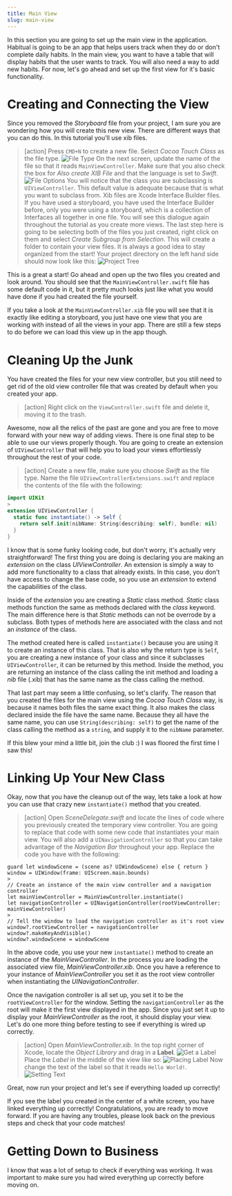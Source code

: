 ```yaml
---
title: Main View
slug: main-view
---
```


In this section you are going to set up the main view in the application. Habitual is going to
be an app that helps users track when they do or don't complete daily habits. In the main view,
you want to have a table that will display habits that the user wants to track. You will also
need a way to add new habits. For now,
let's go ahead and set up the first view for it's basic functionality.

# Creating and Connecting the View

Since you removed the *Storyboard* file from your project, I am sure you are wondering how you
will create this new view. There are different ways that you can do this. In this tutorial you'll use xib files.

> [action]
> Press `CMD+N` to create a new file. Select *Cocoa Touch Class* as the file type.
> ![File Type](./assets/file_type.png)
> On the next screen, update the name of the file so that it reads `MainViewController`.
> Make sure that you also check the box for *Also create XIB File* and that the language is
> set to *Swift*.
> ![File Options](./assets/file_options.png)
> You will notice that the class you are subclassing is `UIViewController`. This default value is
> adequate because that is what you want to subclass from. Xib files are Xcode Interface Builder files.
> If you have used a storyboard, you have used the Interface Builder before, only you were using a
> storyboard, which is a collection of Interfaces all together in one file. You will see this
> dialogue again throughout the tutorial as you create more views. The last step here is going to be
> selecting both of the files you just created, right click on them and select *Create Subgroup from Selection*.
> This will create a folder to contain your view files. It is always a good idea to stay organized from
> the start! Your project directory on the left hand side should now look like this:
> ![Project Tree](./assets/project_tree.png)

This is a great a start! Go ahead and open up the two files you created and look around. You should
see that the `MainViewController.swift` file has some default code in it, but it pretty much looks
just like what you would have done if you had created the file yourself.

If you take a look at the `MainViewController.xib` file you will see that it is exactly like editing
a storyboard, you just have one view that you are working with instead of all the views in your app.
There are still a few steps to do before we can load this view up in the app though.

# Cleaning Up the Junk

You have created the files for your new view controller, but you still need to get rid of the old
view controller file that was created by default when you created your app.

> [action]
> Right click on the `ViewController.swift` file and delete it, moving it to the trash.

Awesome, now all the relics of the past are gone and you are free to move forward with your new
way of adding views. There is one final step to be able to use our views properly though. You
are going to create an extension of `UIViewController` that will help you to load your views
effortlessly throughout the rest of your code.

> [action]
> Create a new file, make sure you choose  *Swift* as the file type. Name the file
> `UIViewControllerExtensions.swift` and replace the contents of the file with the following:
>
```swift
import UIKit
>
extension UIViewController {
  static func instantiate() -> Self {
    return self.init(nibName: String(describing: self), bundle: nil)
  }
}
```
>

I know that is some funky looking code, but don't worry, it's actually very straightforward! The
first thing you are doing is declaring you are making an *extension* on the class *UIViewController*.
An extension is simply a way to add more functionality to a class that already exists. In this
case, you don't have access to change the base code, so you use an *extension* to extend the
capabilities of the class.

Inside of the *extension* you are creating a *Static* class method. *Static* class methods function
the same as methods declared with the *class* keyword. The main difference here is that *Static*
methods can not be overrode by a subclass. Both types of methods here are associated with the class
and not an *instance* of the class.

The method created here is called `instantiate()` because you are using it to create an instance of
this class. That is also why the return type is `Self`, you are creating a new instance
of your class and since it subclasses `UIViewController`, it can be returned by this method. Inside
the method, you are returning an instance of the class calling the init method and loading a *nib*
file (.xib) that has the same name as the class calling the method.

That last part may seem a little confusing, so let's clarify. The reason that you created the files
for the main view using the *Cocoa Touch Class* way, is because it names both files the same exact thing.
It also makes the class declared inside the file have the same name. Because they all have the same name,
you can use `String(describing: self)` to get the name of the class calling the method as a `string`, and
supply it to the `nibName` parameter.

If this blew your mind a little bit, join the club :) I was floored the first time I saw this!

# Linking Up Your New Class

Okay, now that you have the cleanup out of the way, lets take a look at how you can use that crazy new
`instantiate()` method that you created.

> [action]
> Open *SceneDelegate.swift* and locate the lines of code where you previously created the temporary
> view controller. You are going to replace that code with some new code that instantiates your
> main view. You will also add a `UINavigationController` so that you can take advantage
> of the *Navigation Bar* throughout your app. Replace the code you have with the following:
>
```
guard let windowScene = (scene as? UIWindowScene) else { return }
window = UIWindow(frame: UIScreen.main.bounds)
>     
// Create an instance of the main view controller and a navigation controller
let mainViewController = MainViewController.instantiate()
let navigationController = UINavigationController(rootViewController: mainViewController)
>     
// Tell the window to load the navigation controller as it's root view
window?.rootViewController = navigationController
window?.makeKeyAndVisible()
window?.windowScene = windowScene
```
>

In the above code, you use your new `instantiate()` method to create an instance of the *MainViewController*. In the process you are loading the associated view
file, *MainViewController.xib*. Once you have a reference to your instance of *MainViewController* you set
it as the root view controller when instantiating the *UINavigationController*.

Once the navigation controller is all set up, you set it to be the `rootViewController` for the window. Setting
the `navigationController` as the root will make it the first view displayed in the app. Since you just set it up
to display your *MainViewController* as the root, it should display your view. Let's do one more thing before
testing to see if everything is wired up correctly.

> [action]
> Open *MainViewController.xib*. In the top right corner of Xcode, locate the *Object Library* and drag in
> a **Label**.
> ![Get a Label](./assets/object-pallet.png)
> Place the *Label* in the middle of the view like so:
> ![Placing Label](./assets/place_label.png)
> Now change the text of the label so that it reads `Hello World!`.
> ![Setting Text](./assets/set_text.png)

Great, now run your project and let's see if everything loaded up correctly!

If you see the label you created in the center of a white screen, you have linked everything up correctly!
Congratulations, you are ready to move forward. If you are having any troubles, please look back on the
previous steps and check that your code matches!

# Getting Down to Business

I know that was a lot of setup to check if everything was working. It was important to make sure you had
wired everything up correctly before moving on.
